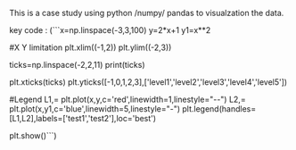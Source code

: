 This is a case study using python /numpy/ pandas to visualzation the data.

key code :
(```x=np.linspace(-3,3,100)
y=2*x+1
y1=x**2

#X Y limitation
plt.xlim((-1,2))
plt.ylim((-2,3))

ticks=np.linspace(-2,2,11)
print(ticks)

plt.xticks(ticks)
plt.yticks([-1,0,1,2,3],['level1','level2','level3','level4','level5'])

#Legend
L1,= plt.plot(x,y,c='red',linewidth=1,linestyle="--")
L2,= plt.plot(x,y1,c='blue',linewidth=5,linestyle="-")
plt.legend(handles=[L1,L2],labels=['test1','test2'],loc='best')

plt.show()```)



